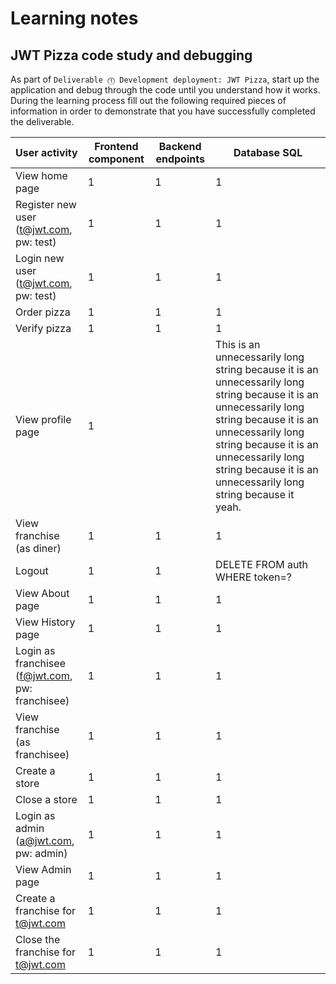 # Learning notes

## JWT Pizza code study and debugging

As part of `Deliverable ⓵ Development deployment: JWT Pizza`, start up the application and debug through the code until you understand how it works. During the learning process fill out the following required pieces of information in order to demonstrate that you have successfully completed the deliverable.

| User activity                                       | Frontend component | Backend endpoints | Database SQL                                                                                                                                                                                                                                                                 |
| --------------------------------------------------- | ------------------ | ----------------- | ---------------------------------------------------------------------------------------------------------------------------------------------------------------------------------------------------------------------------------------------------------------------------- |
| View home page                                      | 1                  |            1    | 1                                                                                                                                                                                                                                                                            |
| Register new user<br/>(t@jwt.com, pw: test)         |         1         | 1                 | 1                                                                                                                                                                                                                                                                            |
| Login new user<br/>(t@jwt.com, pw: test)            | 1                  | 1                 | 1                                                                                                                                                                                                                                                                            |
| Order pizza                                         | 1                  | 1                 | 1                                                                                                                                                                                                                                                                            |
| Verify pizza                                        | 1                  | 1                 | 1                                                                                                                                                                                                                                                                            |
| View profile page                                   | 1                  |                   | This is an unnecessarily long string because it is an unnecessarily long string because it is an unnecessarily long string because it is an unnecessarily long string because it is an unnecessarily long string because it is an unnecessarily long string because it yeah. |
| View franchise<br/>(as diner)                       | 1                  | 1                 | 1                                                                                                                                                                                                                                                                            |
| Logout                                              | 1                  | 1                 | DELETE FROM auth WHERE token=?                                                                                                                                                                                                                                                                          |
| View About page                                     | 1                  | 1                 | 1                                                                                                                                                                                                                                                                            |
| View History page                                   | 1                  | 1                 | 1                                                                                                                                                                                                                                                                            |
| Login as franchisee<br/>(f@jwt.com, pw: franchisee) | 1                  | 1                 | 1                                                                                                                                                                                                                                                                            |
| View franchise<br/>(as franchisee)                  | 1                  | 1                 | 1                                                                                                                                                                                                                                                                            |
| Create a store                                      | 1                  |   1                | 1                                                                                                                                                                                                                                                                            |
| Close a store                                       | 1                  | 1                 | 1                                                                                                                                                                                                                                                                            |
| Login as admin<br/>(a@jwt.com, pw: admin)           | 1                  | 1                 | 1                                                                                                                                                                                                                                                                            |
| View Admin page                                     | 1                  | 1                 | 1                                                                                                                                                                                                                                                                            |
| Create a franchise for t@jwt.com                    | 1                  | 1                 | 1                                                                                                                                                                                                                                                                            |
| Close the franchise for t@jwt.com                   | 1                  | 1                 | 1                                                                                                                                                                                                                                                                            |
